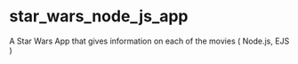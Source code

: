 # star_wars_node_js_app
A Star Wars App that gives information on each of the movies ( Node.js, EJS )
